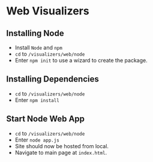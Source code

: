Web Visualizers
===============

Installing Node
---------------
- Install `Node` and `npm`
- `cd` to `/visualizers/web/node`
- Enter `npm init` to use a wizard to create the package.

Installing Dependencies
-----------------------
- `cd` to `/visualizers/web/node`
- Enter `npm install`

Start Node Web App
------------------
- `cd` to `/visualizers/web/node`
- Enter `node app.js`
- Site should now be hosted from local.
- Navigate to main page at `index.html`.
